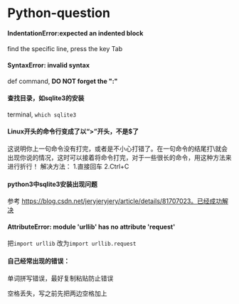 # Python-question

#### IndentationError:expected an indented block

find the specific line, press the key Tab

#### SyntaxError: invalid syntax

def command, **DO NOT forget the ":"**

#### 查找目录，如sqlite3的安装

terminal, `which sqlite3` 

#### Linux开头的命令行变成了以“&gt;”开头，不是$了

这说明你上一句命令没有打完，或者是不小心打错了。在一句命令的结尾打\就会出现你说的情况，这时可以接着将命令打完，对于一些很长的命令，用这种方法来进行折行！ 解决方法： 1.直接回车 2.Ctrl+C

#### python3中sqlite3安装出现问题

参考 https://blog.csdn.net/jeryjeryjery/article/details/81707023。已经成功解决

#### AttributeError: module 'urllib' has no attribute 'request'

把`import urllib` 改为`import urllib.request` 





#### 自己经常出现的错误：

单词拼写错误，最好复制粘贴防止错误

空格丢失，写之前先把两边空格加上



